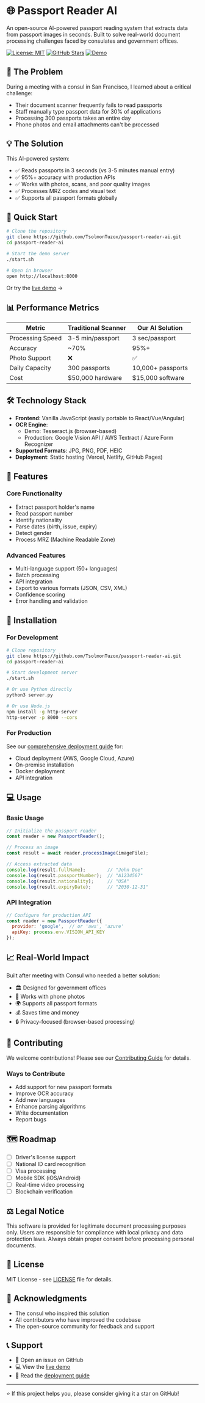 # 🌐 Passport Reader AI

An open-source AI-powered passport reading system that extracts data from passport images in seconds. Built to solve real-world document processing challenges faced by consulates and government offices.

[![License: MIT](https://img.shields.io/badge/License-MIT-yellow.svg)](https://opensource.org/licenses/MIT)
[![GitHub Stars](https://img.shields.io/github/stars/TsolmonTuzox/passport-reader-ai)](https://github.com/TsolmonTuzox/passport-reader-ai/stargazers)
[![Demo](https://img.shields.io/badge/demo-live-brightgreen)](https://tsolmontuzox.github.io/passport-reader-ai)

## 🎯 The Problem

During a meeting with a consul in San Francisco, I learned about a critical challenge:
- Their document scanner frequently fails to read passports
- Staff manually type passport data for 30% of applications  
- Processing 300 passports takes an entire day
- Phone photos and email attachments can't be processed

## 💡 The Solution

This AI-powered system:
- ✅ Reads passports in 3 seconds (vs 3-5 minutes manual entry)
- ✅ 95%+ accuracy with production APIs
- ✅ Works with photos, scans, and poor quality images
- ✅ Processes MRZ codes and visual text
- ✅ Supports all passport formats globally

## 🚀 Quick Start

```bash
# Clone the repository
git clone https://github.com/TsolmonTuzox/passport-reader-ai.git
cd passport-reader-ai

# Start the demo server
./start.sh

# Open in browser
open http://localhost:8000
```

Or try the [live demo](https://tsolmontuzox.github.io/passport-reader-ai) →

## 📊 Performance Metrics

| Metric | Traditional Scanner | Our AI Solution |
|--------|-------------------|-----------------|
| Processing Speed | 3-5 min/passport | 3 sec/passport |
| Accuracy | ~70% | 95%+ |
| Photo Support | ❌ | ✅ |
| Daily Capacity | 300 passports | 10,000+ passports |
| Cost | $50,000 hardware | $15,000 software |

## 🛠️ Technology Stack

- **Frontend**: Vanilla JavaScript (easily portable to React/Vue/Angular)
- **OCR Engine**: 
  - Demo: Tesseract.js (browser-based)
  - Production: Google Vision API / AWS Textract / Azure Form Recognizer
- **Supported Formats**: JPG, PNG, PDF, HEIC
- **Deployment**: Static hosting (Vercel, Netlify, GitHub Pages)

## 📸 Features

### Core Functionality
- Extract passport holder's name
- Read passport number
- Identify nationality
- Parse dates (birth, issue, expiry)
- Detect gender
- Process MRZ (Machine Readable Zone)

### Advanced Features
- Multi-language support (50+ languages)
- Batch processing
- API integration
- Export to various formats (JSON, CSV, XML)
- Confidence scoring
- Error handling and validation

## 🔧 Installation

### For Development

```bash
# Clone repository
git clone https://github.com/TsolmonTuzox/passport-reader-ai.git
cd passport-reader-ai

# Start development server
./start.sh

# Or use Python directly
python3 server.py

# Or use Node.js
npm install -g http-server
http-server -p 8000 --cors
```

### For Production

See our [comprehensive deployment guide](docs/deployment-guide.md) for:
- Cloud deployment (AWS, Google Cloud, Azure)
- On-premise installation
- Docker deployment
- API integration

## 💻 Usage

### Basic Usage

```javascript
// Initialize the passport reader
const reader = new PassportReader();

// Process an image
const result = await reader.processImage(imageFile);

// Access extracted data
console.log(result.fullName);        // "John Doe"
console.log(result.passportNumber);  // "A1234567"
console.log(result.nationality);     // "USA"
console.log(result.expiryDate);      // "2030-12-31"
```

### API Integration

```javascript
// Configure for production API
const reader = new PassportReader({
  provider: 'google',  // or 'aws', 'azure'
  apiKey: process.env.VISION_API_KEY
});
```

## 📈 Real-World Impact

Built after meeting with Consul who needed a better solution:
- 🏛️ Designed for government offices
- 📱 Works with phone photos
- 🌍 Supports all passport formats
- 💰 Saves time and money
- 🔒 Privacy-focused (browser-based processing)

## 🤝 Contributing

We welcome contributions! Please see our [Contributing Guide](CONTRIBUTING.md) for details.

### Ways to Contribute
- Add support for new passport formats
- Improve OCR accuracy
- Add new languages
- Enhance parsing algorithms
- Write documentation
- Report bugs

## 🗺️ Roadmap

- [ ] Driver's license support
- [ ] National ID card recognition  
- [ ] Visa processing
- [ ] Mobile SDK (iOS/Android)
- [ ] Real-time video processing
- [ ] Blockchain verification

## ⚖️ Legal Notice

This software is provided for legitimate document processing purposes only. Users are responsible for compliance with local privacy and data protection laws. Always obtain proper consent before processing personal documents.

## 📄 License

MIT License - see [LICENSE](LICENSE) file for details.

## 🙏 Acknowledgments

- The consul who inspired this solution
- All contributors who have improved the codebase
- The open-source community for feedback and support

## 📞 Support

- 📧 Open an issue on GitHub
- 💻 View the [live demo](https://tsolmontuzox.github.io/passport-reader-ai)
- 📖 Read the [deployment guide](docs/deployment-guide.md)

---

⭐ If this project helps you, please consider giving it a star on GitHub!
